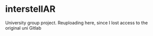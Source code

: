 # interstellAR
University group project. Reuploading here, since I lost access to the original uni Gitlab
